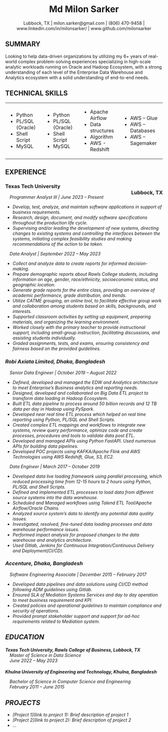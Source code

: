 <h1 align="center">Md Milon Sarker</h1>
<p align="center">Lubbock, TX | milon.sarker@gmail.com | (806) 470-9458 | www.linkedin.com/in/milonsarker/ | www.github.com/milonsarker</p>

## SUMMARY

Looking to help data-driven organizations by utilizing my 6+ years of real-world complex problem-solving experiences specializing in high-scale analytic workloads running on Oracle and Hadoop Ecosystem, with a strong understanding of each level of the Enterprise Data Warehouse and Analytics ecosystem with a solid understanding of end-to-end needs.

## TECHNICAL SKILLS
<table style="border: none;">
<tr><td style="border: none;">

- Python
- PL/SQL (Oracle)
- Shell Script
- MySQL

</td><td style="border: none;">

- Python
- PL/SQL (Oracle)
- Shell Script
- MySQL

</td><td style="border: none;">

- Apache Airflow
- Data structures 
- Algorithm
- AWS - Redshift

</td><td style="border: none;">

 - AWS – Glue
 - AWS – Databases
 - AWS – Sagemaker


</td></tr>
</table>

## EXPERIENCE

<h3><span style="display: block;">Texas Tech University</span><span style="float: right;">Lubbock, TX</span></h3>
<p style="padding-left: 1em;"><span style="display: block;"><i>Programmer Analyst III | June 2023 – Present</span></p>

 - Develop, test, analyze, and maintain software applications in support of business requirements.
 - Research, design, document, and modify software specifications throughout the production life cycle. 
 - Supervising and/or leading the development of new systems, directing changes to existing systems and controlling the interfaces between the systems, initiating complex feasibility studies and making recommendations of the action to be taken.

<p style="padding-left: 1em;"><span style="display: block;"><i>Data Analyst | September 2022 – May 2023</span></p>

 - Collect and analyze data to create reports for informed decision-making.
 - Prepare demographic reports about Rawls College students, including information on age, gender, race/ethnicity, socioeconomic status, and geographic location.
 - Generate grade reports for the entire class, providing an overview of academic performance, grade distribution, and trends.
 - Utilize CATME grouping, an online tool, to facilitate effective group work and collaboration among students based on skills, backgrounds, and interests.
 - Supported classroom activities by setting up equipment, preparing materials, and organizing the learning environment.
 - Worked closely with the primary teacher to provide instructional support, including small-group instruction, facilitating discussions, and assisting students individually.
 - Graded assignments, tests, and exams, ensuring consistency and fairness based on the provided guidelines.

<h3><span style="display: block;">Robi Axiata Limited, Dhaka, Bangladesh</span></h3>
<p style="padding-left: 1em;"><span style="display: block;"><i>Senior Data Engineer | October 2019 – August 2022</span></p>

 - Defined, developed and managed the EDW and Analytics architecture to meet Enterprise’s Business analytics and reporting needs.
 - Designed, developed and collaborated on Big Data ETL project to transform data loading in Hadoop Ecosystem. 
 - Built ETL data pipeline to process around 50 billion records and 12 TB data per day in Hadoop using PySpark.
 - Developed near real time ETL process which helped on real time reporting using Python, PL/SQL and Shell Scripts. 
 - Created complex ETL mappings and workflows to integrate new systems, review query performance, optimize code and create processes, procedures and tools to validate data post ETL.
 - Developed and managed APIs using Python FastAPI. Used numerous APIs for building data pipelines.
 - Developed POC projects using KAFKA/Apache Flink and AWS Technologies using AWS Redshift, Glue, S3, EC2. 

<p style="padding-left: 1em;"><span style="display: block;"><i>Data Engineer | March 2017 – October 2019</span></p>

 - Developed data live loading framework using parallel processing, which reduced processing time from 12-15 hours to 2 hours using Python, PL/SQL and Shell Scripts.
 - Defined and implemented ETL processes to load data from different source systems into the data warehouse.
 - Scheduled and Managed workflows using Talend ETL Tool/Apache Airflow/Oracle Chains. 
 - Analyzed source system’s data to identify any potential data quality issues.
 - Investigated, resolved, fine-tuned data loading processes and data warehouse performance issues.
 - Performed impact analysis for proposed changes to the data warehouse and analytics architecture.
 - Used Gitlab, Jenkins for Continuous Integration/Continuous Delivery and Deployment(CI/CD). 

<h3><span style="display: block;">Accenture, Dhaka, Bangladesh</span></h3>
<p style="padding-left: 1em;"><span style="display: block;"><i>Software Engineering Associate | December 2015 – February 2017</span></p>

 - Developed data pipelines and data solutions using CI/CD method following ADM guidelines using Gitlab.
 - Ensured SLA of Mediation Systems Services and day to day operation to meet business requirement and KPI.
 - Created policies and operational guidelines to maintain compliance and security of operations.
 - Provided prompt stakeholder support and support for ad-hoc requirements related to Mediation system. 

## EDUCATION

<h4 style="margin-bottom: 0;">Texas Tech University, Rawls College of Business, Lubbock, TX</h4>
<p style="padding-left: 1em; margin-top: 0;"><i>Master of Science in Data Science<br>June 2022 – May 2023</i></p>

<h4 style="margin-bottom: 0;">Khulna University of Engineering and Technology, Khulna, Bangladesh</h4>
<p style="padding-left: 1em;"><i>Bachelor of Science in Computer Science and Engineering</i><br>February 2011 – June 2015</p>

## PROJECTS

- [Project 1](link to project 1): Brief description of project 1
- [Project 2](link to project 2): Brief description of project 2
- ...